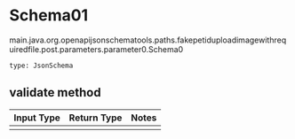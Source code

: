 # Schema01
main.java.org.openapijsonschematools.paths.fakepetiduploadimagewithrequiredfile.post.parameters.parameter0.Schema0
```
type: JsonSchema
```

## validate method
Input Type | Return Type | Notes
------------ | ------------- | -------------
 |  |
